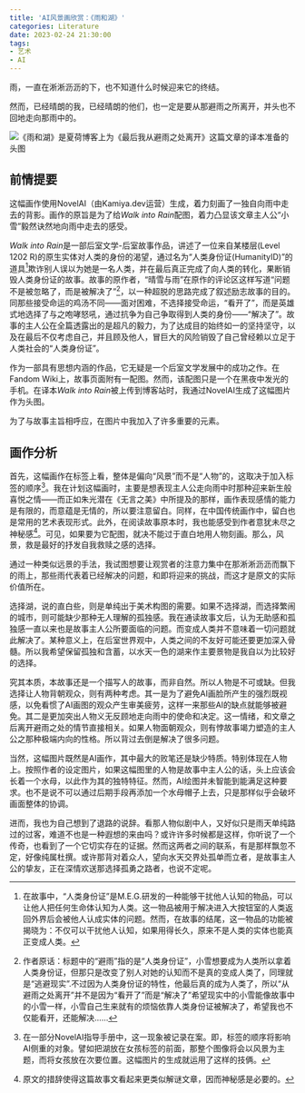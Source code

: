 ```yaml
---
title: 'AI风景画欣赏：《雨和湖》'
categories: Literature
date: 2023-02-24 21:30:00
tags:
- 艺术
- AI
---
```

雨，一直在淅淅沥沥的下，也不知道什么时候迎来它的终结。

然而，已经晴朗的我，已经晴朗的他们，也一定是要从那避雨之所离开，并头也不回地走向那雨中的。

![《雨和湖》是夏荷博客上为《最后我从避雨之处离开》这篇文章的译本准备的头图](https://share.helim.net/d/od/static/img/backtorain.png)

## 前情提要

这幅画作使用NovelAI（由Kamiya.dev运营）生成，着力刻画了一独自向雨中走去的背影。画作的原旨是为了给*Walk into Rain*配图，着力凸显该文章主人公“小雪”毅然诀然地向雨中走去的感受。

*Walk into Rain*是一部后室文学-后室故事作品，讲述了一位来自某楼层(Level 1202 R)的原生实体对人类的身份的渴望，通过名为“人类身份证(HumanityID)”的道具[^1]欺诈别人误以为她是一名人类，并在最后真正完成了向人类的转化，果断销毁人类身份证的故事。故事的原作者，“晴雪与雨”在原作的评论区这样写道“问题不是被忽略了，而是被解决了”[^2]，以一种超脱的思路完成了叙述励志故事的目的。同那些接受命运的鸡汤不同——面对困难，不选择接受命运，“看开了”，而是英雄式地选择了与之咆哮怒吼，通过抗争为自己争取得到人类的身份——“解决了”。故事的主人公在全篇透露出的是超凡的毅力，为了达成目的始终如一的坚持坚守，以及在最后不仅考虑自己，并且顾及他人，冒巨大的风险销毁了自己曾经赖以立足于人类社会的“人类身份证”。

作为一部具有思想内涵的作品，它无疑是一个后室文学发展中的成功之作。在Fandom Wiki上，故事页面附有一配图。然而，该配图只是一个在黑夜中发光的手机。在译本*Walk into Rain*被上传到博客站时，我通过NovelAI生成了这幅图片作为头图。

为了与故事主旨相呼应，在图片中我加入了许多重要的元素。

## 画作分析

首先，这幅画作在标签上看，整体是偏向“风景”而不是“人物”的，这取决于加入标签的顺序[^3]。我在计划这幅画时，主要是想表现主人公走向雨中时那种迎来新生般喜悦之情——而正如朱光潜在《无言之美》中所提及的那样，画作表现感情的能力是有限的，而意蕴是无情的，所以要注意留白。同样，在中国传统画作中，留白也是常用的艺术表现形式。此外，在阅读故事原本时，我也能感受到作者意犹未尽之神秘感[^4]。可见，如果要为它配图，就决不能过于直白地用人物刻画。那么，风景，救是最好的抒发自我救赎之感的选择。

通过一种类似远景的手法，我试图想要让观赏者的注意力集中在那淅淅沥沥而飘下的雨上，那些雨代表着已经解决的问题，和即将迎来的挑战，而这才是原文的实际价值所在。

选择湖，说的直白些，则是单纯出于美术构图的需要。如果不选择湖，而选择繁闹的城市，则可能缺少那种无人理解的孤独感。我在通读故事文后，认为无助感和孤独感一直以来也是故事主人公所要面临的问题。而变成人类并不意味着一切问题就此解决了。某种意义上，在后室世界观中，人类之间的不友好可能还要更加深入骨髓。所以我希望保留孤独和含蓄，以水天一色的湖来作主要景物是我自以为比较好的选择。

究其本质，本故事还是一个描写人的故事，而非自然。所以人物是不可或缺。但我选择让人物背朝观众，则有两种考虑。其一是为了避免AI画脸所产生的强烈既视感，以免看惯了AI画图的观众产生审美疲劳，这样一来那些AI的缺点就能够被避免。其二是更加突出人物义无反顾地走向雨中的使命和决定。这一情绪，和文章之后离开避雨之处的情节直接相关。如果人物面朝观众，则有悖故事竭力塑造的主人公之那种极端内向的性格。所以背过去倒是解决了很多问题。

当然，这幅图片既然是AI画作，其中最大的败笔还是缺少特质。特别体现在人物上。按照作者的设定图片，如果这幅图里的人物是故事中主人公的话，头上应该会长着一个水母，以此作为其的独特特征。然而，AI绘图并未智能到能满足这种要求。也不是说不可以通过后期手段再添加一个水母帽子上去，只是那样似乎会破坏画面整体的协调。

进而，我也为自己想到了退路的说辞。看那人物似剧中人，又好似只是雨天单纯路过的过客，难道不也是一种遐想的来由吗？或许许多时候都是这样，你听说了一个传奇，也看到了一个它切实存在的证据。然而这两者之间的联系，有是那样飘忽不定，好像纯属杜撰。或许那背对着众人，望向水天交界处孤单而立者，是故事主人公的挚友，正在深情欢送那选择孤勇之路者，也说不定呢。

[^1]: 在故事中，“人类身份证”是M.E.G.研发的一种能够干扰他人认知的物品，可以让他人把任何生命体认知为人类。这一物品被用于解决进入大按钮室的人类返回外界后会被他人认成实体的问题。然而，在故事的结尾，这一物品的功能被揭晓为：不仅可以干扰他人认知，如果用得长久，原来不是人类的实体也能真正变成人类。
    
[^2]: 作者原话：标题中的“避雨”指的是“人类身份证”，小雪想要成为人类所以拿着人类身份证，但那只是改变了别人对她的认知而不是真的变成人类了，同理就是“逃避现实”.不过因为人类身份证的特性，他最后真的成为人类了，所以“从避雨之处离开”并不是因为“看开了”而是“解决了”希望现实中的小雪能像故事中的小雪一样，小雪自己生来就有的烦恼依靠人类身份证被解决了，希望我也不仅能看开，还能解决……
    
[^3]: 在一部分NovelAI指导手册中，这一现象被记录在案。即，标签的顺序将影响AI侧重的对象。譬如把湖放在女孩标签的前面，那整个图像将会以风景为主题，而将女孩放在次要位置。这幅图片的生成就运用了这样的技俩。
    
[^4]: 原文的措辞使得这篇故事文看起来更类似解谜文章，因而神秘感是必要的。
